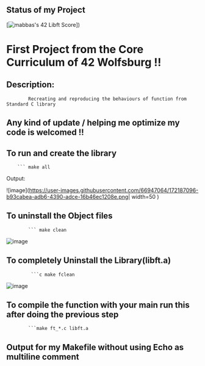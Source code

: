 ## Status of my Project 
[![mabbas's 42 Libft Score](https://badge42.vercel.app/api/v2/cl33nxvl8001109l2p31ppqso/project/2571548)])



# First Project from the Core Curriculum of 42 Wolfsburg !!

## Description: 
            Recreating and reproducing the behaviours of function from Standard C library 
## Any kind of update / helping me optimize my code is welcomed !!             

## To run and create the library 
        ``` make all
   Output:
            
![image](https://user-images.githubusercontent.com/66947064/172187096-b93cabea-adb6-4390-adce-16b46ec1208e.png| width=50 )

## To uninstall the Object files
            ``` make clean
            
   ![image](https://user-images.githubusercontent.com/66947064/172187232-19d993c1-d41f-431a-b285-9ecf41890912.png)
            
## To completely Uninstall the Library(libft.a) 
             ```c make fclean
 ![image](https://user-images.githubusercontent.com/66947064/172187267-144e9904-383c-4e2a-a346-ed7da795b5c4.png)
## To compile the function with your main run this after doing the previous step
            ```make ft_*.c libft.a
           
## Output for my Makefile without using Echo as multiline comment

